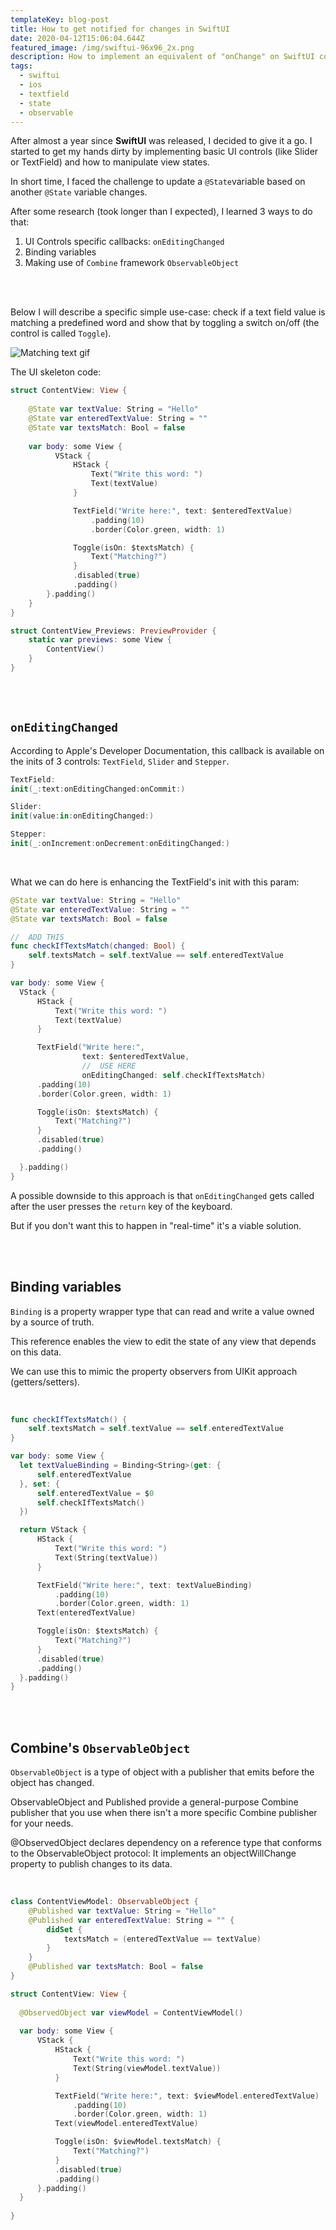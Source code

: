 ```yaml
---
templateKey: blog-post
title: How to get notified for changes in SwiftUI
date: 2020-04-12T15:06:04.644Z
featured_image: /img/swiftui-96x96_2x.png
description: How to implement an equivalent of "onChange" on SwiftUI controls.
tags:
  - swiftui
  - ios
  - textfield
  - state
  - observable
---
```

After almost a year since **SwiftUI** was released, I decided to give it a go. I started to get my hands dirty by implementing basic UI controls (like Slider or TextField) and how to manipulate view states.

In short time, I faced the challenge to update a `@State`variable based on another `@State` variable changes. 

After some research (took longer than I expected), I learned 3 ways to do that:

1. UI Controls specific callbacks: `onEditingChanged`
2. Binding variables
3. Making use of `Combine` framework `ObservableObject`

<br><br>

Below I will describe a specific simple use-case: check if a text field value is matching a predefined word and show that by toggling a switch on/off (the control is called `Toggle`).

![Matching text gif](/img/textSync.gif "Matching text gif")

The UI skeleton code:

```swift
struct ContentView: View {
    
    @State var textValue: String = "Hello"
    @State var enteredTextValue: String = ""
    @State var textsMatch: Bool = false
    
    var body: some View {
          VStack {
              HStack {
                  Text("Write this word: ")
                  Text(textValue)
              }

              TextField("Write here:", text: $enteredTextValue)
                  .padding(10)
                  .border(Color.green, width: 1)

              Toggle(isOn: $textsMatch) {
                  Text("Matching?")
              }
              .disabled(true)
              .padding()
        }.padding()
    }
}

struct ContentView_Previews: PreviewProvider {
    static var previews: some View {
        ContentView()
    }
}
```

<br><br>

## `onEditingChanged`

According to Apple's Developer Documentation, this callback is available on the inits of 3 controls: `TextField`, `Slider` and `Stepper`.

```swift
TextField:
init(_:text:onEditingChanged:onCommit:)
```

```swift
Slider:
init(value:in:onEditingChanged:)
```

```swift
Stepper:
init(_:onIncrement:onDecrement:onEditingChanged:)
```

<br>

What we can do here is enhancing the TextField's init with this param:

```swift
@State var textValue: String = "Hello"
@State var enteredTextValue: String = ""
@State var textsMatch: Bool = false    

//  ADD THIS
func checkIfTextsMatch(changed: Bool) {
    self.textsMatch = self.textValue == self.enteredTextValue
}

var body: some View {
  VStack {
      HStack {
          Text("Write this word: ")
          Text(textValue)
      }

      TextField("Write here:", 
                text: $enteredTextValue,
                //  USE HERE
                onEditingChanged: self.checkIfTextsMatch)
      .padding(10)
      .border(Color.green, width: 1)

      Toggle(isOn: $textsMatch) {
          Text("Matching?")
      }
      .disabled(true)
      .padding()

  }.padding()
}
```

A possible downside to this approach is that `onEditingChanged` gets called after the user presses the `return` key of the keyboard. 

But if you don't want this to happen in "real-time" it's a viable solution.

<br><br>

## Binding variables

`Binding` is a property wrapper type that can read and write a value owned by a source of truth.

This reference enables the view to edit the state of any view that depends on this data.

We can use this to mimic the property observers from UIKit approach (getters/setters).

<br>

```swift
func checkIfTextsMatch() {
    self.textsMatch = self.textValue == self.enteredTextValue
}

var body: some View {
  let textValueBinding = Binding<String>(get: {
      self.enteredTextValue
  }, set: {
      self.enteredTextValue = $0
      self.checkIfTextsMatch()
  })

  return VStack {
      HStack {
          Text("Write this word: ")
          Text(String(textValue))
      }

      TextField("Write here:", text: textValueBinding)
          .padding(10)
          .border(Color.green, width: 1)
      Text(enteredTextValue)

      Toggle(isOn: $textsMatch) {
          Text("Matching?")
      }
      .disabled(true)
      .padding()
  }.padding()
}
```

<br><br>

## Combine's `ObservableObject`

`ObservableObject` is a type of object with a publisher that emits before the object has changed.

ObservableObject and Published provide a general-purpose Combine publisher that you use when there isn't a more specific Combine publisher for your needs.

@ObservedObject declares dependency on a reference type that conforms to the ObservableObject protocol: It implements an objectWillChange property to publish changes to its data.

<br>

```swift
class ContentViewModel: ObservableObject {
    @Published var textValue: String = "Hello"
    @Published var enteredTextValue: String = "" {
        didSet {
            textsMatch = (enteredTextValue == textValue)
        }
    }
    @Published var textsMatch: Bool = false
}

struct ContentView: View {
  
  @ObservedObject var viewModel = ContentViewModel()
  
  var body: some View {
      VStack {
          HStack {
              Text("Write this word: ")
              Text(String(viewModel.textValue))
          }

          TextField("Write here:", text: $viewModel.enteredTextValue)
              .padding(10)
              .border(Color.green, width: 1)
          Text(viewModel.enteredTextValue)

          Toggle(isOn: $viewModel.textsMatch) {
              Text("Matching?")
          }
          .disabled(true)
          .padding()
      }.padding()
  }
  
}
```
